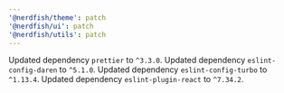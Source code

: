 ```yaml
---
'@nerdfish/theme': patch
'@nerdfish/ui': patch
'@nerdfish/utils': patch
---
```


Updated dependency `prettier` to `^3.3.0`.
Updated dependency `eslint-config-daren` to `^5.1.0`.
Updated dependency `eslint-config-turbo` to `^1.13.4`.
Updated dependency `eslint-plugin-react` to `^7.34.2`.
